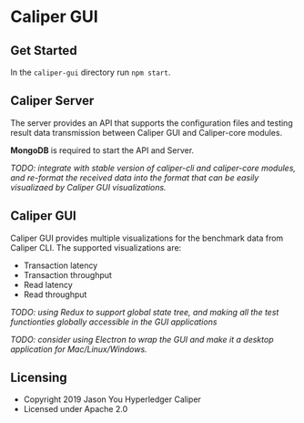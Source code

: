 # Caliper GUI

## Get Started

In the `caliper-gui` directory run `npm start`.

## Caliper Server
The server provides an API that supports the configuration files and testing result data transmission between Caliper GUI and Caliper-core modules.

**MongoDB** is required to start the API and Server.

*TODO: integrate with stable version of caliper-cli and caliper-core modules, and re-format the received data into the format that can be easily visualizaed by Caliper GUI visualizations.*

## Caliper GUI
Caliper GUI provides multiple visualizations for the benchmark data from Caliper CLI. The supported visualizations are:

- Transaction latency
- Transaction throughput
- Read latency
- Read throughput

*TODO: using Redux to support global state tree, and making all the test functionties globally accessible in the GUI applications*

*TODO: consider using Electron to wrap the GUI and make it a desktop application for Mac/Linux/Windows.*

## Licensing

- Copyright 2019 Jason You Hyperledger Caliper
- Licensed under Apache 2.0